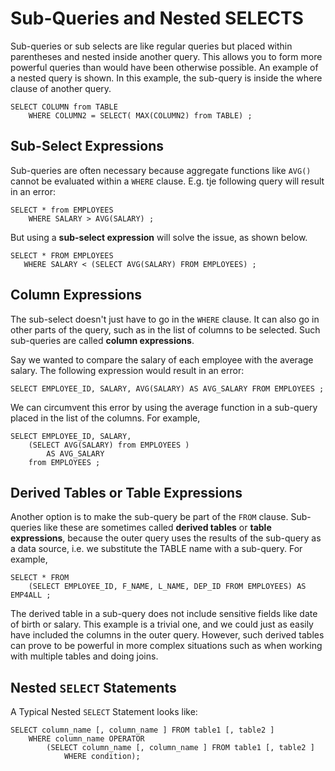 # Sub-Queries and Nested SELECTS
Sub-queries or sub selects are like regular queries but placed within parentheses and nested inside another query. This allows you to form more powerful queries than would have been otherwise possible. An example of a nested query is shown. In this example, the sub-query is inside the where clause of another query.  

	SELECT COLUMN from TABLE
	    WHERE COLUMN2 = SELECT( MAX(COLUMN2) from TABLE) ;
	    
## Sub-Select Expressions
Sub-queries are often necessary because aggregate functions like `AVG()` cannot be evaluated within a `WHERE` clause. E.g. tje following query will result in an error:

	SELECT * from EMPLOYEES
	    WHERE SALARY > AVG(SALARY) ;
	    
But using a **sub-select expression** will solve the issue, as shown below.

	SELECT * FROM EMPLOYEES
	   WHERE SALARY < (SELECT AVG(SALARY) FROM EMPLOYEES) ;

## Column Expressions
The sub-select doesn't just have to go in the `WHERE` clause. It can also go in other parts of the query, such as in the list of columns to be selected. Such sub-queries are called **column expressions**. 

Say we wanted to compare the salary of each employee with the average salary. The following expression would result in an error:

	SELECT EMPLOYEE_ID, SALARY, AVG(SALARY) AS AVG_SALARY FROM EMPLOYEES ;
	
We can circumvent this error by using the average function in a sub-query placed in the list of the columns. For example, 

	SELECT EMPLOYEE_ID, SALARY, 
	    (SELECT AVG(SALARY) from EMPLOYEES ) 
	    	AS AVG_SALARY 
	    from EMPLOYEES ;
	    
## Derived Tables or Table Expressions
Another option is to make the sub-query be part of the `FROM` clause. Sub-queries like these are sometimes called **derived tables** or **table expressions**, because the outer query uses the results of the sub-query as a data source, i.e. we substitute the TABLE name with a sub-query.
For example, 

	SELECT * FROM 
	    (SELECT EMPLOYEE_ID, F_NAME, L_NAME, DEP_ID FROM EMPLOYEES) AS EMP4ALL ; 
	    
The derived table in a sub-query does not include sensitive fields like date of birth or salary. This example is a trivial one, and we could just as easily have included the columns in the outer query. However, such derived tables can prove to be powerful in more complex situations such as when working with multiple tables and doing joins. 


## Nested `SELECT` Statements
A Typical Nested `SELECT` Statement looks like:

	SELECT column_name [, column_name ] FROM table1 [, table2 ]
		WHERE column_name OPERATOR
			(SELECT column_name [, column_name ] FROM table1 [, table2 ]
				WHERE condition);